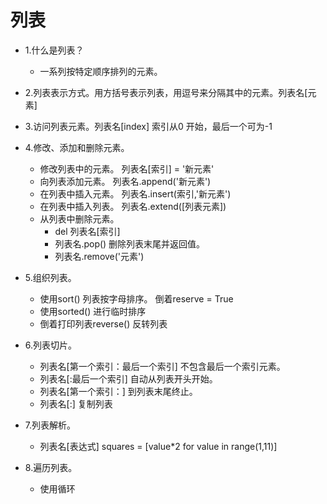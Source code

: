 # 列表
- 1.什么是列表？
    - 一系列按特定顺序排列的元素。
- 2.列表表示方式。用方括号表示列表，用逗号来分隔其中的元素。列表名[元素]
- 3.访问列表元素。列表名[index] 索引从0 开始，最后一个可为-1
- 4.修改、添加和删除元素。
    - 修改列表中的元素。  列表名[索引] = '新元素'
    - 向列表添加元素。    列表名.append('新元素')
    - 在列表中插入元素。  列表名.insert(索引,'新元素')
    - 在列表中插入列表。  列表名.extend([列表元素])
    - 从列表中删除元素。  
        - del 列表名[索引]
        - 列表名.pop() 删除列表末尾并返回值。
        - 列表名.remove('元素')
- 5.组织列表。
    - 使用sort() 列表按字母排序。 倒着reserve = True
    - 使用sorted() 进行临时排序
    - 倒着打印列表reverse()     反转列表
    
- 6.列表切片。
    - 列表名[第一个索引：最后一个索引] 不包含最后一个索引元素。
    - 列表名[:最后一个索引]  自动从列表开头开始。
    - 列表名[第一个索引：]    到列表末尾终止。
    - 列表名[:] 复制列表
    
- 7.列表解析。
    - 列表名[表达式]    squares = [value*2 for value in range(1,11)]
    
- 8.遍历列表。
    - 使用循环

